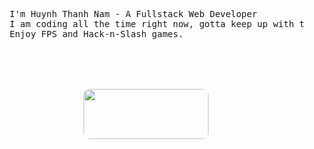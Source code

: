 <pre>
    <br/>
    <br/>
    I'm Huynh Thanh Nam - A Fullstack Web Developer
    I am coding all the time right now, gotta keep up with the hard tech world.
    Enjoy FPS and Hack-n-Slash games.
    <br/>
    <br/>
<div align="center">
<img src="https://media1.tenor.com/m/tHCECHs0aRUAAAAC/dancing-cat-dance.gif" height="80" width="200" style="border-radius: 10px;" />
</div>
</pre>

